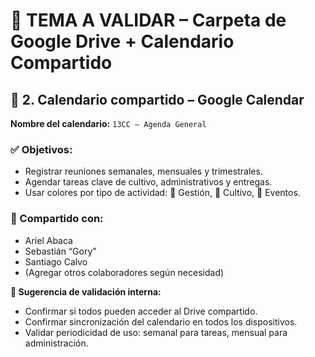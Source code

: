 
# 📌 TEMA A VALIDAR – Carpeta de Google Drive + Calendario Compartido


## 📅 2. Calendario compartido – Google Calendar

**Nombre del calendario:** `13CC – Agenda General`

### ✅ Objetivos:
- Registrar reuniones semanales, mensuales y trimestrales.
- Agendar tareas clave de cultivo, administrativos y entregas.
- Usar colores por tipo de actividad: 🧠 Gestión, 🌱 Cultivo, 📢 Eventos.

### 👥 Compartido con:
- Ariel Abaca
- Sebastián “Gory”
- Santiago Calvo
- (Agregar otros colaboradores según necesidad)


**🧠 Sugerencia de validación interna:**
- Confirmar si todos pueden acceder al Drive compartido.
- Confirmar sincronización del calendario en todos los dispositivos.
- Validar periodicidad de uso: semanal para tareas, mensual para administración.


